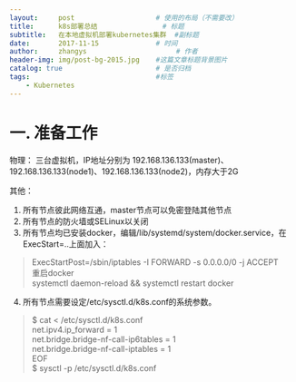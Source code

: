 ```yaml
---
layout:     post                    # 使用的布局（不需要改）
title:      k8s部署总结                # 标题 
subtitle:   在本地虚拟机部署kubernetes集群  #副标题
date:       2017-11-15              # 时间
author:     zhangys                      # 作者
header-img: img/post-bg-2015.jpg    #这篇文章标题背景图片
catalog: true                       # 是否归档
tags:                               #标签
    - Kubernetes
---
```


# 一. 准备工作

物理：
  三台虚拟机，IP地址分别为 192.168.136.133(master)、192.168.136.133(node1)、192.168.136.133(node2)，内存大于2G  
  
其他： 
1. 所有节点彼此网络互通，master节点可以免密登陆其他节点  
2. 所有节点的防火墙或SELinux以关闭  
3. 所有节点均已安装docker，编辑/lib/systemd/system/docker.service，在ExecStart=..上面加入：  
> ExecStartPost=/sbin/iptables -I FORWARD -s 0.0.0.0/0 -j ACCEPT  
重启docker  
> systemctl daemon-reload && systemctl restart docker  
4. 所有节点需要设定/etc/sysctl.d/k8s.conf的系统参数。  
> $ cat <<EOF > /etc/sysctl.d/k8s.conf  
>   net.ipv4.ip_forward = 1  
>   net.bridge.bridge-nf-call-ip6tables = 1  
>   net.bridge.bridge-nf-call-iptables = 1  
>   EOF  
> $ sysctl -p /etc/sysctl.d/k8s.conf  
